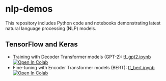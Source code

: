 # nlp-demos
This repository includes Python code and notebooks demonstrating latest natural language processing (NLP) models.

## TensorFlow and Keras
- Training with Decoder Transformer models (GPT-2): [tf_gpt2.ipynb](https://github.com/NTU-P04922004/nlp-demos/blob/main/tf_gpt2.ipynb) [![Open In Colab](https://colab.research.google.com/assets/colab-badge.svg)](https://colab.research.google.com/github/NTU-P04922004/nlp-demos/blob/main/tf_gpt2.ipynb)
- Fine-tuning with Encoder Transformer models (BERT): [tf_bert.ipynb](https://github.com/NTU-P04922004/nlp-demos/blob/main/tf_bert.ipynb) [![Open In Colab](https://colab.research.google.com/assets/colab-badge.svg)](https://colab.research.google.com/github/NTU-P04922004/nlp-demos/blob/main/tf_bert.ipynb)
